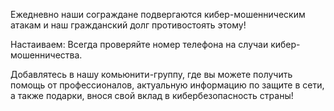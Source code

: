 Ежедневно наши сограждане подвергаются кибер-мошенническим атакам и наш гражданский долг противостоять этому!

Настаиваем: Всегда проверяйте номер телефона на случаи кибер-мошенничества. 

Добавлятесь в нашу комьюнити-группу, где вы можете получить помощь от профессионалов, актуальную информацию по защите в сети, а также подарки, внося свой вклад в кибербезопасность страны!
